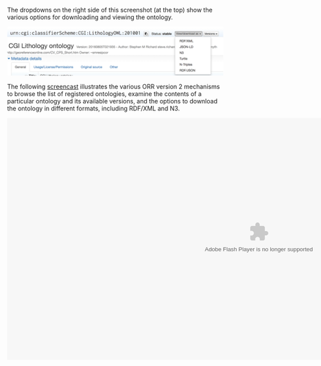 The dropdowns on the right side of this screenshot (at the top) show the various options for downloading and viewing the ontology.

![Options to view/download the ontology](../img/cor/cor-view-ontology-dropdown-20170128.png)

The following [screencast](http://www.screencast.com/t/MWY5NmJm) illustrates the various ORR version 2 mechanisms to browse the list 
of registered ontologies, examine the contents of a particular ontology and its available versions, and the options 
to download the ontology in different formats, including RDF/XML and N3.

<object width="1174" height="565"><param name="movie" 
value="http://content.screencast.com/users/carueda/folders/Camtasia/media/8be7b44a-c908-4399-b8f2-eb0d3628d567/mp4h264player.swf"> 
<param name="quality" value="high"> <param name="bgcolor" value="#FFFFFF"> 
<param name="flashVars" value="thumb=http://content.screencast.com/users/carueda/folders/Camtasia/media/8be7b44a-c908-4399-b8f2-eb0d3628d567/FirstFrame.jpg&amp;containerwidth=1174&amp;containerheight=565&amp;content=http://content.screencast.com/users/carueda/folders/Camtasia/media/8be7b44a-c908-4399-b8f2-eb0d3628d567/mmiorr_browse.mp4"> <param name="allowFullScreen" value="true"> <param name="scale" value="showall"> <param name="allowScriptAccess" value="always"> <param name="base" value="http://content.screencast.com/users/carueda/folders/Camtasia/media/8be7b44a-c908-4399-b8f2-eb0d3628d567/"> <embed type="application/x-shockwave-flash" width="1174" height="565" src="http://content.screencast.com/users/carueda/folders/Camtasia/media/8be7b44a-c908-4399-b8f2-eb0d3628d567/mp4h264player.swf" scale="showall" base="http://content.screencast.com/users/carueda/folders/Camtasia/media/8be7b44a-c908-4399-b8f2-eb0d3628d567/" allowfullscreen="true" flashvars="thumb=http://content.screencast.com/users/carueda/folders/Camtasia/media/8be7b44a-c908-4399-b8f2-eb0d3628d567/FirstFrame.jpg&amp;containerwidth=1174&amp;containerheight=565&amp;content=http://content.screencast.com/users/carueda/folders/Camtasia/media/8be7b44a-c908-4399-b8f2-eb0d3628d567/mmiorr_browse.mp4" allowscriptaccess="always" bgcolor="#FFFFFF" quality="high"></object>
